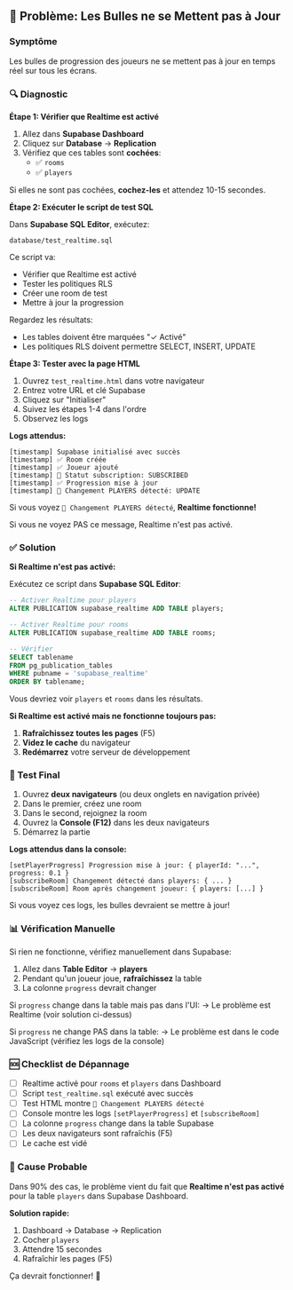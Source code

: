 ## 🐛 Problème: Les Bulles ne se Mettent pas à Jour

### Symptôme
Les bulles de progression des joueurs ne se mettent pas à jour en temps réel sur tous les écrans.

### 🔍 Diagnostic

**Étape 1: Vérifier que Realtime est activé**

1. Allez dans **Supabase Dashboard**
2. Cliquez sur **Database** → **Replication**
3. Vérifiez que ces tables sont **cochées**:
   - ✅ `rooms`
   - ✅ `players`

Si elles ne sont pas cochées, **cochez-les** et attendez 10-15 secondes.

**Étape 2: Exécuter le script de test SQL**

Dans **Supabase SQL Editor**, exécutez:
```
database/test_realtime.sql
```

Ce script va:
- Vérifier que Realtime est activé
- Tester les politiques RLS
- Créer une room de test
- Mettre à jour la progression

Regardez les résultats:
- Les tables doivent être marquées "✓ Activé"
- Les politiques RLS doivent permettre SELECT, INSERT, UPDATE

**Étape 3: Tester avec la page HTML**

1. Ouvrez `test_realtime.html` dans votre navigateur
2. Entrez votre URL et clé Supabase
3. Cliquez sur "Initialiser"
4. Suivez les étapes 1-4 dans l'ordre
5. Observez les logs

**Logs attendus:**
```
[timestamp] Supabase initialisé avec succès
[timestamp] ✅ Room créée
[timestamp] ✅ Joueur ajouté
[timestamp] 📡 Statut subscription: SUBSCRIBED
[timestamp] ✅ Progression mise à jour
[timestamp] 🔔 Changement PLAYERS détecté: UPDATE
```

Si vous voyez `🔔 Changement PLAYERS détecté`, **Realtime fonctionne!**

Si vous ne voyez PAS ce message, Realtime n'est pas activé.

### ✅ Solution

**Si Realtime n'est pas activé:**

Exécutez ce script dans **Supabase SQL Editor**:
```sql
-- Activer Realtime pour players
ALTER PUBLICATION supabase_realtime ADD TABLE players;

-- Activer Realtime pour rooms
ALTER PUBLICATION supabase_realtime ADD TABLE rooms;

-- Vérifier
SELECT tablename 
FROM pg_publication_tables 
WHERE pubname = 'supabase_realtime'
ORDER BY tablename;
```

Vous devriez voir `players` et `rooms` dans les résultats.

**Si Realtime est activé mais ne fonctionne toujours pas:**

1. **Rafraîchissez toutes les pages** (F5)
2. **Videz le cache** du navigateur
3. **Redémarrez** votre serveur de développement

### 🧪 Test Final

1. Ouvrez **deux navigateurs** (ou deux onglets en navigation privée)
2. Dans le premier, créez une room
3. Dans le second, rejoignez la room
4. Ouvrez la **Console (F12)** dans les deux navigateurs
5. Démarrez la partie

**Logs attendus dans la console:**
```
[setPlayerProgress] Progression mise à jour: { playerId: "...", progress: 0.1 }
[subscribeRoom] Changement détecté dans players: { ... }
[subscribeRoom] Room après changement joueur: { players: [...] }
```

Si vous voyez ces logs, les bulles devraient se mettre à jour!

### 📊 Vérification Manuelle

Si rien ne fonctionne, vérifiez manuellement dans Supabase:

1. Allez dans **Table Editor** → **players**
2. Pendant qu'un joueur joue, **rafraîchissez** la table
3. La colonne `progress` devrait changer

Si `progress` change dans la table mais pas dans l'UI:
→ Le problème est Realtime (voir solution ci-dessus)

Si `progress` ne change PAS dans la table:
→ Le problème est dans le code JavaScript (vérifiez les logs de la console)

### 🆘 Checklist de Dépannage

- [ ] Realtime activé pour `rooms` et `players` dans Dashboard
- [ ] Script `test_realtime.sql` exécuté avec succès
- [ ] Test HTML montre `🔔 Changement PLAYERS détecté`
- [ ] Console montre les logs `[setPlayerProgress]` et `[subscribeRoom]`
- [ ] La colonne `progress` change dans la table Supabase
- [ ] Les deux navigateurs sont rafraîchis (F5)
- [ ] Le cache est vidé

### 🎯 Cause Probable

Dans 90% des cas, le problème vient du fait que **Realtime n'est pas activé** pour la table `players` dans Supabase Dashboard.

**Solution rapide:**
1. Dashboard → Database → Replication
2. Cocher `players`
3. Attendre 15 secondes
4. Rafraîchir les pages (F5)

Ça devrait fonctionner! 🎉
